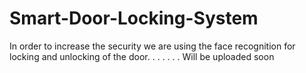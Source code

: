 # Smart-Door-Locking-System
In order to increase the security we are using the face recognition for locking and unlocking of the door.
.
.
.
.
.
.
Will be uploaded soon
